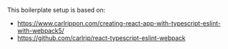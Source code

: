 This boilerplate setup is based on:
* https://www.carlrippon.com/creating-react-app-with-typescript-eslint-with-webpack5/
* https://github.com/carlrip/react-typescript-eslint-webpack
